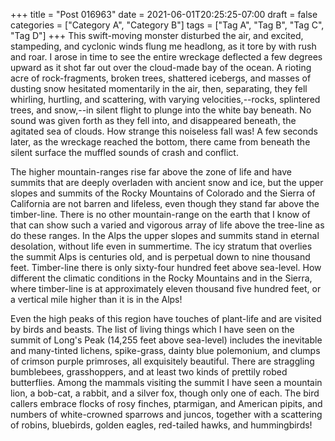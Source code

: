 +++
title = "Post 016963"
date = 2021-06-01T20:25:25-07:00
draft = false
categories = ["Category A", "Category B"]
tags = ["Tag A", "Tag B", "Tag C", "Tag D"]
+++
This swift-moving monster disturbed the air, and excited, stampeding, and cyclonic winds flung me headlong, as it tore by with rush and roar. I arose in time to see the entire wreckage deflected a few degrees upward as it shot far out over the cloud-made bay of the ocean. A rioting acre of rock-fragments, broken trees, shattered icebergs, and masses of dusting snow hesitated momentarily in the air, then, separating, they fell whirling, hurtling, and scattering, with varying velocities,--rocks, splintered trees, and snow,--in silent flight to plunge into the white bay beneath. No sound was given forth as they fell into, and disappeared beneath, the agitated sea of clouds. How strange this noiseless fall was! A few seconds later, as the wreckage reached the bottom, there came from beneath the silent surface the muffled sounds of crash and conflict.

The higher mountain-ranges rise far above the zone of life and have summits that are deeply overladen with ancient snow and ice, but the upper slopes and summits of the Rocky Mountains of Colorado and the Sierra of California are not barren and lifeless, even though they stand far above the timber-line. There is no other mountain-range on the earth that I know of that can show such a varied and vigorous array of life above the tree-line as do these ranges. In the Alps the upper slopes and summits stand in eternal desolation, without life even in summertime. The icy stratum that overlies the summit Alps is centuries old, and is perpetual down to nine thousand feet. Timber-line there is only sixty-four hundred feet above sea-level. How different the climatic conditions in the Rocky Mountains and in the Sierra, where timber-line is at approximately eleven thousand five hundred feet, or a vertical mile higher than it is in the Alps!

Even the high peaks of this region have touches of plant-life and are visited by birds and beasts. The list of living things which I have seen on the summit of Long's Peak (14,255 feet above sea-level) includes the inevitable and many-tinted lichens, spike-grass, dainty blue polemonium, and clumps of crimson purple primroses, all exquisitely beautiful. There are straggling bumblebees, grasshoppers, and at least two kinds of prettily robed butterflies. Among the mammals visiting the summit I have seen a mountain lion, a bob-cat, a rabbit, and a silver fox, though only one of each. The bird callers embrace flocks of rosy finches, ptarmigan, and American pipits, and numbers of white-crowned sparrows and juncos, together with a scattering of robins, bluebirds, golden eagles, red-tailed hawks, and hummingbirds!

